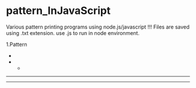 # pattern_InJavaScript
Various pattern printing programs using node.js/javascript !!! 
Files are saved using .txt extension.
use .js to run in node environment.

1.Pattern


*

* *

* * *

* * * *


